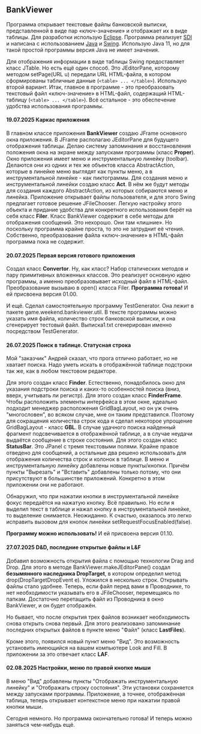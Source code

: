 ## BankViewer

Программа открывает текстовые файлы банковской выписки, представленной в виде пар «ключ-значение» и отображает их в виде таблицы. Для разработки использую [Eclipse](https://www.eclipse.org/). Программа реализует [SDI](https://ru.wikipedia.org/wiki/Однодокументный_интерфейс) и написана с использованием [Java](https://docs.oracle.com/javase/tutorial/index.html) и [Swing](https://docs.oracle.com/javase/tutorial/uiswing/index.html). Использую Java 11, но для такой простой программы версия Java не имеет значения.

Для отображения информации в виде таблицы Swing предоставляет класс JTable. Но есть ещё один способ. Это JEditorPane, которому методом setPage(URL u) передали URL HTML-файла, в котором сформированы табличные данные (`<table> ... </table>`). Использую второй вариант.  Итак, главное в программе - это преобразовать текстовый файл «ключ-значение» в HTML-файл, содержащий HTML-таблицу (`<table> ... </table>`). Всё остальное - это обеспечение удобства использования программы.

#### 19.07.2025 Каркас приложения
В главном классе приложения **BankViewer** создаю JFrame основного окна приложения. В JFrame располагаю JEditorPane для будущего отображения таблицы. Делаю систему запоминания и восстановления положения окна на экране между запусками программы (класс **Proper**). Окно приложения имеет меню и инструментальную линейку (toolbar). Делаются они из одних и тех же объектов класса AbstractAction, которые в линейке меню выглядят как пункты меню, а в инструментальной линейке - как пиктограммы. Для создания меню и инструментальной линейки создаю класс **Act**. В нём же будут методы для создания каждого AbstractAction, из которых собираются меню и линейка. Приложение открывает файлы  пользователя, и для этого Swing предлагает готовое решение JFileChooser. Легкую настройку этого объекта и придание удобства для конкретного использования берёт на себя класс **Filer**. Класс BankViewer содержит в себе методы для отображения сообщений. Это нехорошо. Они там «лишние». Но поскольку программа крайне проста, то это не затруднит её чтения. Собственно, преобразование файла «ключ-значение» в HTML-файл программа пока не содержит.

#### 20.07.2025 Первая версия готового приложения
Создал класс **Convertor**. Ну, как класс? Набор статических методов и пару примитивных вложенных классов. Это реализует основную идею программы, а именно преобразовывает исходный файл в HTML-файл. Преобразование вызываю в open() класса Filer. **Программа готова!** И ей присвоена версия 01.00.

И ещё. Сделал самостоятельную программу TestGenerator. Она лежит в пакете game.weekend.bankviewer.util. В тексте программы можно указать имя файла, количество строк банковской выписки, и она сгенерирует тестовый файл. Выписка1.txt сгенерирован именно посредством TestGenerator.

#### 26.07.2025 Поиск в таблице. Статусная строка

Мой "заказчик" Андрей сказал, что прога отлично работает, но не хватает поиска. Надо уметь искать в отображённой таблице подстроки так же, как в любом текстовом редакторе.

Для этого создан класс **Finder**. Естественно, понадобилось окно для указания подстроки поиска и каких-то особенностей поиска (вниз, вверх, учитывать ли регистр). Для этого создан класс **FinderFrame**. Чтобы расположить элементы интерфейса в этом окне, идеально подходит менеджер расположения GridBagLayout, но он уж очень "многословен", во всяком случае, мне он таким представился. Поэтому для сокращения количества строк кода я сделал некоторое упрощение GridBagLayout - класс **GBL**. В случае удачного поиска найденный фрагмент подсвечивается в отображённой таблице, а в случае неудачи выдаётся сообщение в строке состояния. Для этого создан класс **StatusBar**. Это JPanel с тремя текстовыми полями. Крайне правое отведено для сообщений, а остальные два решено использовать для отображения количества строк и колонок в таблице. В меню и инструментальную линейку добавлены новые пункты/кнопки. Причём пункты "Вырезать" и "Вставить" добавлены только потому, что они присутствуют в большинстве приложений. Конкретно в этом приложении они не работают.

Обнаружил, что при нажатии кнопки в инструментальной линейке фокус передаётся на нажатую кнопку. Всё правильно. Но если я выделил текст в таблице и нажал кнопку в инструментальной линейке, то выделение снимается. Неожиданно. К счастью, оказалось это легко исправить вызовом для кнопок линейки setRequestFocusEnabled(false).

**Программу можно использовать!** И ей присвоена версия 01.10.

#### 27.07.2025 D&D, последние открытые файлы и L&F

Добавил возможность открытия файла с помощью технологии Drag and Drop. Для этого в методе BankViewer.makeJEditorPane() создал **безымянного наследника DropTarget**, в котором определил метод drop(DropTargetDropEvent e). Уложился в несколько строк. Открывать файлы стало удобнее. Теперь, если файл перед вами в Проводнике, то нет необходимости указывать его в JFileChooser, перемещаясь по папкам. Достаточно перетащить файл из Проводника в окно BankViewer, и он будет отображён.

Но бывает, что после открытия трех файлов возникает необходимость снова открыть снова первый. Для этого реализовано запоминание последних открытых файлов в пункте меню "Файл" (класс **LastFiles**).

Кроме этого, появился новый пункт меню "Вид". Это возможность установить имеющийся на вашем компьютере Look and Fill. В приложении за это отвечает класс **LAF**.

#### 02.08.2025 Настройки, меню по правой кнопке мыши

В меню "Вид" добавлены пункты "Отображать инструментальную линейку" и "Отображать строку состояния". Эти установки сохраняется между запусками программы. Приложение, а точнее, отображённая таблица, теперь открывает контекстное меню при нажатии правой кнопки мыши.

Сегодня немного. Но программа окончательно готова! И теперь можно заняться чем-нибудь ещё.
